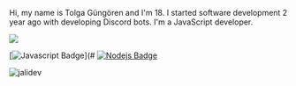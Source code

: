 Hi, my name is Tolga Güngören and I'm 18. I started software development 2 year ago with developing Discord bots. I'm a JavaScript developer. 

<a href="https://discord.com/users/816216199191855155" title="Discord Profile"><img src="https://lanyard-profile-readme.vercel.app/api/816216199191855155"></a>


[![Javascript Badge](https://img.shields.io/badge/-Javascript-F0DB4F?style=for-the-badge&labelColor=black&logo=javascript&logoColor=F0DB4F)](# [![Nodejs Badge](https://img.shields.io/badge/-Nodejs-3C873A?style=for-the-badge&labelColor=black&logo=node.js&logoColor=3C873A)](#)

<img src="https://komarev.com/ghpvc/?username=jalixdev&label=Ziyaretçi%20Sayısı&color=552b75" alt="jalidev"/>


